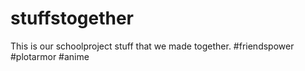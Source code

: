 # stuffstogether
This is our schoolproject stuff that we made together.
#friendspower
#plotarmor
#anime